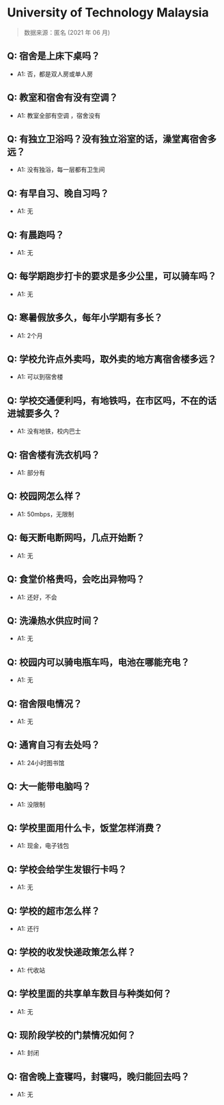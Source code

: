 # University of Technology Malaysia

> 数据来源：匿名 (2021 年 06 月)

## Q: 宿舍是上床下桌吗？

- A1: 否，都是双人房或单人房

## Q: 教室和宿舍有没有空调？

- A1: 教室全部有空调 ，宿舍没有

## Q: 有独立卫浴吗？没有独立浴室的话，澡堂离宿舍多远？

- A1: 没有独浴，每一层都有卫生间

## Q: 有早自习、晚自习吗？

- A1: 无

## Q: 有晨跑吗？

- A1: 无

## Q: 每学期跑步打卡的要求是多少公里，可以骑车吗？

- A1: 无

## Q: 寒暑假放多久，每年小学期有多长？

- A1: 2个月

## Q: 学校允许点外卖吗，取外卖的地方离宿舍楼多远？

- A1: 可以到宿舍楼

## Q: 学校交通便利吗，有地铁吗，在市区吗，不在的话进城要多久？

- A1: 没有地铁，校内巴士

## Q: 宿舍楼有洗衣机吗？

- A1: 部分有

## Q: 校园网怎么样？

- A1: 50mbps，无限制

## Q: 每天断电断网吗，几点开始断？

- A1: 无

## Q: 食堂价格贵吗，会吃出异物吗？

- A1: 还好，不会

## Q: 洗澡热水供应时间？

- A1: 无

## Q: 校园内可以骑电瓶车吗，电池在哪能充电？

- A1: 无

## Q: 宿舍限电情况？

- A1: 无

## Q: 通宵自习有去处吗？

- A1: 24小时图书馆

## Q: 大一能带电脑吗？

- A1: 没限制

## Q: 学校里面用什么卡，饭堂怎样消费？

- A1: 现金，电子钱包

## Q: 学校会给学生发银行卡吗？

- A1: 无

## Q: 学校的超市怎么样？

- A1: 还行

## Q: 学校的收发快递政策怎么样？

- A1: 代收站

## Q: 学校里面的共享单车数目与种类如何？

- A1: 无

## Q: 现阶段学校的门禁情况如何？

- A1: 封闭

## Q: 宿舍晚上查寝吗，封寝吗，晚归能回去吗？

- A1: 无

